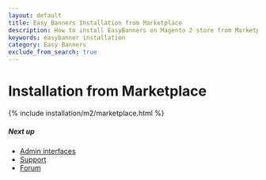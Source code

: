 ```yaml
---
layout: default
title: Easy Banners Installation from Marketplace
description: How to install EasyBanners on Magento 2 store from Marketplace
keywords: easybanner installation
category: Easy Banners
exclude_from_search: true
---
```


# Installation from Marketplace

{% include installation/m2/marketplace.html %}

##### Next up

 -  [Admin interfaces](/m2/extensions/easybanners/interfaces/)
 -  [Support](https://swissuplabs.com/contacts/)
 -  [Forum](https://swissuplabs.com/magento-forum/)
